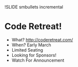 !SLIDE smbullets incremental

# Code Retreat! #
* <span class="highlight">What?</span> http://coderetreat.com/
* <span class="highlight">When?</span> Early March
* Limited Seating
* Looking for Sponsors!
* Watch For Announcement 
